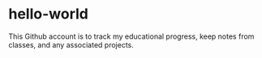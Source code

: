 # hello-world

This Github account is to track my educational progress, keep notes from classes, and any associated projects.

